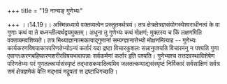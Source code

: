 +++
title = "19 नान्यङ् गुणेभ्यः"

+++
।।14.19।। अस्मिन्नध्याये वक्तव्यत्वेन प्रस्तुतमर्थत्रयं। तत्र
क्षेत्रक्षेत्रज्ञसंयोगस्येश्वराधीनत्वं के वा गुणाः कथं वा ते
बध्नन्तीत्यर्थद्वयमुक्तम्। अधुना तु गुणेभ्यः कथं मोक्षणं; मुक्तस्य च किं
लक्षणमिति वक्तव्यमवशिष्यते। तत्र मिथ्याज्ञानात्मकत्वाद्गुणानां
सम्यग्ज्ञानात्तेभ्यो मोक्षणमित्याह -- गुणेभ्यः
कार्यकरणविषयाकारपरिणतेभ्योऽन्यं कर्तारं यदा द्रष्टा विचारकुशलः
सन्नानुपश्यति विचारमनु न पश्यति गुणा
एवान्तःकरणबहिष्करणशरीरविषयभावापन्नाः सर्वकर्मणां कर्तार इति पश्यति।
गुणेभ्यश्च तत्तदवस्थाविशेषेण परिणतेभ्यः परं गुणतत्कार्यासंस्पृष्टं
तद्भासकमादित्यमिव जलतत्कम्पाद्यसंस्पृष्टं निर्विकारं सर्वसाक्षिणं
सर्वत्र समं क्षेत्रज्ञमेकं वेत्ति मद्भावं मद्रूपतां स द्रष्टाधिगच्छति।
